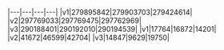 |---|---|---|---|
|v1|279895842|279903703|279424614|
|v2|297769033|297769475|297762969|
|v3|290188401|290192010|290194539|
|v1|17764|16872|14201|
|v2|41672|46599|42704|
|v3|14847|9629|19750|
